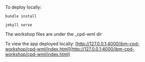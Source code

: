 To deploy locally:

``` console
bundle install

jekyll serve
```

The workshop files are under the _cpd-wml dir

To view the app deployed locally:
[http://127.0.0.1:4000/ibm-cpd-workshop/cpd-wml/index.html](http://127.0.0.1:4000/ibm-cpd-workshop/cpd-wml/index.html)
